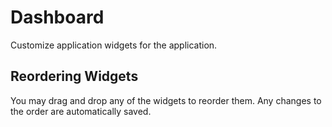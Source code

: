 # Dashboard #

Customize application widgets for the application.

## Reordering Widgets ##

You may drag and drop any of the widgets to reorder them. Any changes to the order are automatically saved.
